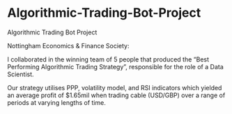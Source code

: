 # Algorithmic-Trading-Bot-Project
Algorithmic Trading Bot Project

Nottingham Economics & Finance Society: 

I collaborated in the winning team of 5 people that produced the “Best Performing Algorithmic Trading Strategy”, responsible for the role of a Data Scientist. 

Our strategy utilises PPP, volatility model, and RSI indicators which yielded an average profit of $1.65mil when trading cable (USD/GBP) over a range of periods at varying lengths of time.
